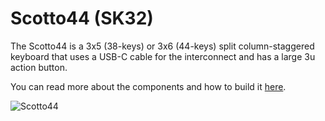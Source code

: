 # Scotto44 (SK32)

The Scotto44 is a 3x5 (38-keys) or 3x6 (44-keys) split column-staggered keyboard that uses a USB-C cable for the interconnect and has a large 3u action button.

You can read more about the components and how to build it [here](https://scottokeebs.com/blogs/keyboards/scotto44-handwired-keyboard).

![Scotto44](https://github.com/user-attachments/assets/1f76ecc8-c257-4975-a588-e9239dc12e87)
